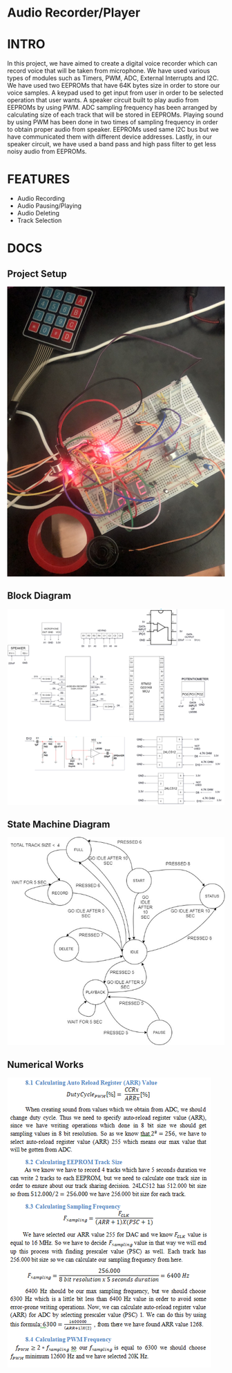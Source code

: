 # Audio Recorder/Player

# INTRO
In this project, we have aimed to create a digital voice recorder which can record voice that will be taken from microphone.
We have used various types of modules such as Timers, PWM, ADC, External Interrupts and I2C.
We have used two EEPROMs that have 64K bytes size in order to store our voice samples.
A keypad used to get input from user in order to be selected operation that user wants.
A speaker circuit built to play audio from EEPROMs by using PWM.
ADC sampling frequency has been arranged by calculating size of each track that will be stored in EEPROMs.
Playing sound by using PWM has been done in two times of sampling frequency in order to obtain proper audio from speaker.
EEPROMs used same I2C bus but we have communicated them with different device addresses.
Lastly, in our speaker circuit, we have used a band pass and high pass filter to get less noisy audio from EEPROMs.

# FEATURES
- Audio Recording
- Audio Pausing/Playing
- Audio Deleting
- Track Selection
 
# DOCS

## Project Setup
![project setup](https://github.com/aykutshahin/AudioRecorderPlayer/blob/main/docs/project_setup.jpg)

## Block Diagram
![block diagram](https://github.com/aykutshahin/AudioRecorderPlayer/blob/main/docs/block_diagram.jpg)

## State Machine Diagram
![state machine](https://github.com/aykutshahin/AudioRecorderPlayer/blob/main/docs/state_machine_diagram.jpg)

## Numerical Works
![numerical works](https://github.com/aykutshahin/AudioRecorderPlayer/blob/main/docs/numerical_works.png)
